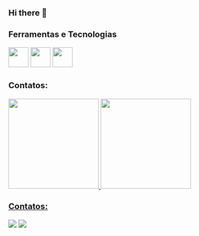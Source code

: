### Hi there 👋

### Ferramentas e Tecnologias

<img src="https://cdn.jsdelivr.net/gh/devicons/devicon/icons/git/git-original.svg" width="40" height="40"/>
<img src="https://cdn.jsdelivr.net/gh/devicons/devicon/icons/java/java-original.svg" width="40" height="40"/> 
<img src="https://cdn.jsdelivr.net/gh/devicons/devicon/icons/linux/linux-original.svg" width="40" height="40"/>

### Contatos:

<div>
<a href="https://github.com/tokunagadaniel">
<img height="180em" src="https://github-readme-stats.vercel.app/api/top-langs/?username=tokunagadaniel&layout=compact&langs_count=7&theme=dracula"/>
<img height="180em" src="https://github-readme-stats.vercel.app/api?username=tokunagadaniel&show_icons=true&theme=dracula&include_all_commits=true&count_private=true"/>
</div>

### Contatos:

<div>
<a href = "mailto:contato@tokunagadaniel@gmail.com"><img src="https://img.shields.io/badge/Gmail-D14836?style=for-the-badge&logo=gmail&logoColor=white" target="_blank"></a>
<a href="https://www.linkedin.com/in/daniel-tokunaga-59554152" target="_blank"><img src="https://img.shields.io/badge/-LinkedIn-%230077B5?style=for-the-badge&logo=linkedin&logoColor=white" target="_blank"></a>   
</div>
